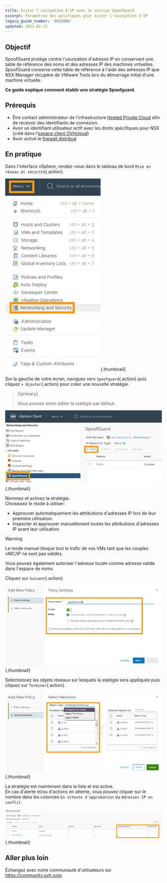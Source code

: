 ```yaml
---
title: Eviter l'usurpation d'IP avec le service SpoofGuard
excerpt: Paramétrez des politiques pour éviter l'usurpation d'IP
legacy_guide_number: '4816988'
updated: 2021-02-12
---
```



## Objectif

SpoofGuard protège contre l'usurpation d'adresse IP en conservant une table de référence des noms et des adresses IP des machines virtuelles. SpoofGuard conserve cette table de référence à l'aide des adresses IP que NSX Manager récupère de VMware Tools lors du démarrage initial d'une machine virtuelle.

**Ce guide explique comment établir une stratégie Spoofguard.**

## Prérequis

- Être contact administrateur de l'infrastructure [Hosted Private Cloud](https://www.ovhcloud.com/fr-ca/enterprise/products/hosted-private-cloud/) afin de recevoir des identifiants de connexion.
- Avoir un identifiant utilisateur actif avec les droits spécifiques pour NSX (créé dans l'[espace client OVHcloud](https://ca.ovh.com/auth/?action=gotomanager&from=https://www.ovh.com/ca/fr/&ovhSubsidiary=qc))
- Avoir activé le [firewall distribué](/pages/hosted_private_cloud/hosted_private_cloud_powered_by_vmware/nsx_configurer_le_firewall_distribue)

## En pratique

Dans l'interface vSphere, rendez-vous dans le tableau de bord `Mise en réseau et sécurité`{.action}.

![Menu](images/en01dash.png){.thumbnail}

Sur la gauche de votre écran, naviguez vers `Spoofguard`{.action} puis cliquez `+ Ajouter`{.action} pour créer une nouvelle stratégie.<br>

> [!primary]
>
> Vous pouvez sinon éditer la statégie par défaut.

![SPOOF](images/en02spoof.png){.thumbnail}

Nommez et activez la stratégie.<br>
Choisissez le mode à utiliser:

- Approuver automatiquement les attributions d'adresses IP lors de leur première utilisation.
- Inspecter et approuver manuellement toutes les attributions d'adresses IP avant leur utilisation.

> [!warning]
>
> Le mode manuel bloque tout le trafic de vos VMs tant que les couples vNIC/IP ne sont pas validés.
>

Vous pouvez également autoriser l'adresse locale comme adresse valide dans l'espace de noms.<br>

Cliquez sur `Suivant`{.action}.

![POLICY](images/en03settings.png){.thumbnail}

Selectionnez les objets réseaux sur lesquels la statégie sera appliquée puis cliquez sur `Terminer`{.action}.

![POLICY](images/en04network.png){.thumbnail}

La stratégie est maintenant dans la liste et est active.<br>
En cas d'alerte et/ou d'actions en attente, vous pouvez cliquer sur le nombre dans les colonnes `En attente d'approbation` ou `Adresses IP en conflit`.

![DONE](images/en05done.png){.thumbnail}

## Aller plus loin

Échangez avec notre communauté d'utilisateurs sur <https://community.ovh.com>.
